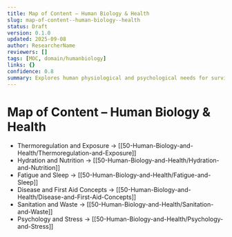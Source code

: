 ```yaml
---
title: Map of Content – Human Biology & Health
slug: map-of-content--human-biology--health
status: Draft
version: 0.1.0
updated: 2025-09-08
author: ResearcherName
reviewers: []
tags: [MOC, domain/humanbiology]
links: {}
confidence: 0.8
summary: Explores human physiological and psychological needs for survival.
---
```


# Map of Content – Human Biology & Health

- Thermoregulation and Exposure → [[50-Human-Biology-and-Health/Thermoregulation-and-Exposure]]
- Hydration and Nutrition → [[50-Human-Biology-and-Health/Hydration-and-Nutrition]]
- Fatigue and Sleep → [[50-Human-Biology-and-Health/Fatigue-and-Sleep]]
- Disease and First Aid Concepts → [[50-Human-Biology-and-Health/Disease-and-First-Aid-Concepts]]
- Sanitation and Waste → [[50-Human-Biology-and-Health/Sanitation-and-Waste]]
- Psychology and Stress → [[50-Human-Biology-and-Health/Psychology-and-Stress]]

